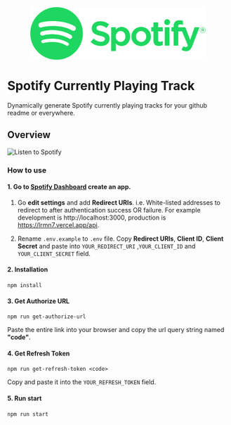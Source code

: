 <p align="center">
  <img src="assets/spotify-logo.svg" width="400" alt="Spotify logo" />
</p>

# Spotify Currently Playing Track

Dynamically generate Spotify currently playing tracks for your github readme or everywhere.

## Overview

![Listen to Spotify](https://lrmn-spotify.vercel.app/api)

### How to use

#### 1. Go to [Spotify Dashboard](https://developer.spotify.com/dashboard/) create an app.

1. Go **edit settings** and add **Redirect URIs**.
   i.e. White-listed addresses to redirect to after authentication success OR failure.
   For example development is http://localhost:3000, production is https://lrmn7.vercel.app/api.

1. Rename `.env.example` to `.env` file.
   Copy **Redirect URIs**, **Client ID**, **Client Secret** and paste into `YOUR_REDIRECT_URI` ,`YOUR_CLIENT_ID` and `YOUR_CLIENT_SECRET` field.

#### 2. Installation

```
npm install
```

#### 3. Get Authorize URL

```
npm run get-authorize-url
```

Paste the entire link into your browser and copy the url query string named **"code"**.

#### 4. Get Refresh Token

```
npm run get-refresh-token <code>
```

Copy and paste it into the `YOUR_REFRESH_TOKEN` field.

#### 5. Run start

```
npm run start
```
